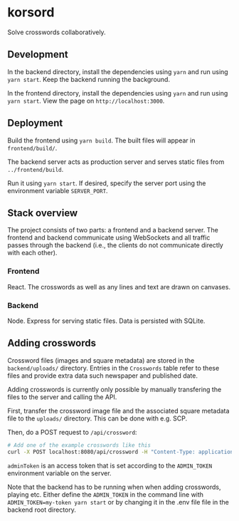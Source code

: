 # korsord

Solve crosswords collaboratively.

## Development

In the backend directory, install the dependencies using `yarn` and run using `yarn start`. Keep the backend running the background.

In the frontend directory, install the dependencies using `yarn` and run using `yarn start`. View the page on `http://localhost:3000`.

## Deployment

Build the frontend using `yarn build`. The built files will appear in `frontend/build/`.

The backend server acts as production server and serves static files from `../frontend/build`.

Run it using `yarn start`. If desired, specify the server port using the environment variable `SERVER_PORT`.

## Stack overview

The project consists of two parts: a frontend and a backend server. The frontend and backend communicate using WebSockets and all traffic passes through the backend (i.e., the clients do not communicate directly with each other).

### Frontend

React. The crosswords as well as any lines and text are drawn on canvases.

### Backend

Node. Express for serving static files. Data is persisted with SQLite.

## Adding crosswords

Crossword files (images and square metadata) are stored in the `backend/uploads/` directory. Entries in the `Crosswords` table refer to these files and provide extra data such newspaper and published date.

Adding crosswords is currently only possible by manually transfering the files to the server and calling the API.

First, transfer the crossword image file and the associated square metadata file to the `uploads/` directory. This can be done with e.g. SCP.

Then, do a POST request to `/api/crossword`:

``` bash
# Add one of the example crosswords like this
curl -X POST localhost:8080/api/crossword -H "Content-Type: application/json" --data '{ "newspaper": "HBL", "publishedDate": "2020-04-03", "imageUrl": "uploads/2020-03-27/crossword.jpg", "metadataUrl": "uploads/2020-03-27/metadata.json", "adminToken": "simple_example_token" }'
```

`adminToken` is an access token that is set according to the `ADMIN_TOKEN` environment variable on the server.

Note that the backend has to be running when when adding crosswords, playing etc.
Either define the `ADMIN_TOKEN` in the command line with `ADMIN_TOKEN=my-token yarn start` or by changing it in the .env file file in the backend root directory. 


